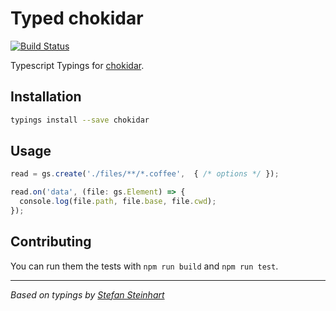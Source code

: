 # Typed chokidar
[![Build Status](https://travis-ci.org/types/npm-chokidar.svg?branch=master)](https://travis-ci.org/types/npm-chokidar)

Typescript Typings for [chokidar](https://www.npmjs.com/package/chokidar).

## Installation
```sh
typings install --save chokidar
```

## Usage

```ts
read = gs.create('./files/**/*.coffee',  { /* options */ });

read.on('data', (file: gs.Element) => {
  console.log(file.path, file.base, file.cwd);
});

```


## Contributing
You can run them the tests with `npm run build` and `npm run test`.

--------------------------------

_Based on typings by [Stefan Steinhart](https://github.com/reppners/)_
